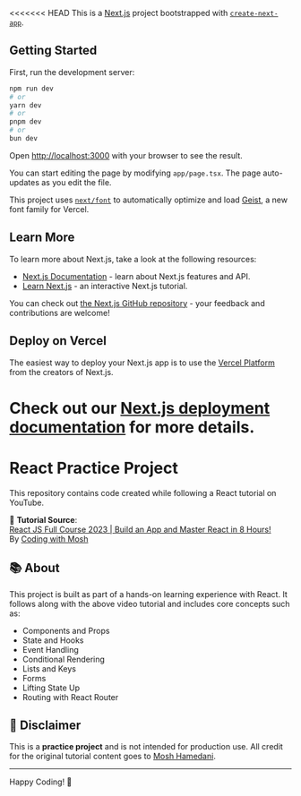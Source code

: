 <<<<<<< HEAD
This is a [Next.js](https://nextjs.org) project bootstrapped with [`create-next-app`](https://nextjs.org/docs/app/api-reference/cli/create-next-app).

## Getting Started

First, run the development server:

```bash
npm run dev
# or
yarn dev
# or
pnpm dev
# or
bun dev
```

Open [http://localhost:3000](http://localhost:3000) with your browser to see the result.

You can start editing the page by modifying `app/page.tsx`. The page auto-updates as you edit the file.

This project uses [`next/font`](https://nextjs.org/docs/app/building-your-application/optimizing/fonts) to automatically optimize and load [Geist](https://vercel.com/font), a new font family for Vercel.

## Learn More

To learn more about Next.js, take a look at the following resources:

- [Next.js Documentation](https://nextjs.org/docs) - learn about Next.js features and API.
- [Learn Next.js](https://nextjs.org/learn) - an interactive Next.js tutorial.

You can check out [the Next.js GitHub repository](https://github.com/vercel/next.js) - your feedback and contributions are welcome!

## Deploy on Vercel

The easiest way to deploy your Next.js app is to use the [Vercel Platform](https://vercel.com/new?utm_medium=default-template&filter=next.js&utm_source=create-next-app&utm_campaign=create-next-app-readme) from the creators of Next.js.

Check out our [Next.js deployment documentation](https://nextjs.org/docs/app/building-your-application/deploying) for more details.
=======
# React Practice Project

This repository contains code created while following a React tutorial on YouTube.

🎥 **Tutorial Source**:  
[React JS Full Course 2023 | Build an App and Master React in 8 Hours!](https://www.youtube.com/watch?v=kiCH27qsNL8&t=8149s)  
By [Coding with Mosh](https://www.youtube.com/@programmingwithmosh)

## 📚 About

This project is built as part of a hands-on learning experience with React. It follows along with the above video tutorial and includes core concepts such as:

- Components and Props
- State and Hooks
- Event Handling
- Conditional Rendering
- Lists and Keys
- Forms
- Lifting State Up
- Routing with React Router

## 🚧 Disclaimer

This is a **practice project** and is not intended for production use. All credit for the original tutorial content goes to [Mosh Hamedani](https://www.youtube.com/@programmingwithmosh).

---

Happy Coding! 🎉


